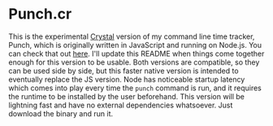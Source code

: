 # Punch.cr

This is the experimental [Crystal](https://crystal-lang.org) version of my command line time tracker, Punch, which is originally written in JavaScript and running on Node.js. You can check that out [here](https://github.com/schwingbat/punch). I'll update this README when things come together enough for this version to be usable. Both versions are compatible, so they can be used side by side, but this faster native version is intended to eventually replace the JS version. Node has noticeable startup latency which comes into play every time the `punch` command is run, and it requires the runtime to be installed by the user beforehand. This version will be lightning fast and have no external dependencies whatsoever. Just download the binary and run it.